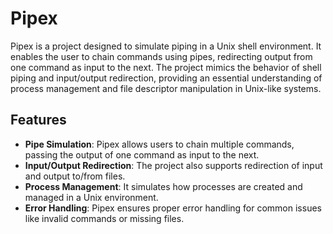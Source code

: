 # Pipex

Pipex is a project designed to simulate piping in a Unix shell environment. It enables the user to chain commands using pipes, redirecting output from one command as input to the next. The project mimics the behavior of shell piping and input/output redirection, providing an essential understanding of process management and file descriptor manipulation in Unix-like systems.

## Features

- **Pipe Simulation**: Pipex allows users to chain multiple commands, passing the output of one command as input to the next.
- **Input/Output Redirection**: The project also supports redirection of input and output to/from files.
- **Process Management**: It simulates how processes are created and managed in a Unix environment.
- **Error Handling**: Pipex ensures proper error handling for common issues like invalid commands or missing files.
